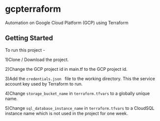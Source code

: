 # gcpterraform
Automation on Google Cloud Platform (GCP) using Terraform

## Getting Started

To run this project - 

  1)Clone / Download the project.
  


  2)Change the GCP project id in main.tf to the GCP project id.

  3)Add the ```credentials.json ``` file to the working directory. This the service account key used by Terraform to run.

  4)Change ```storage_bucket_name``` in ```terraform.tfvars``` to a globally unique name.

  5)Change ```sql_database_instance_name``` in ```terraform.tfvars``` to a CloudSQL instance name which is not used in the project for one week.

  

